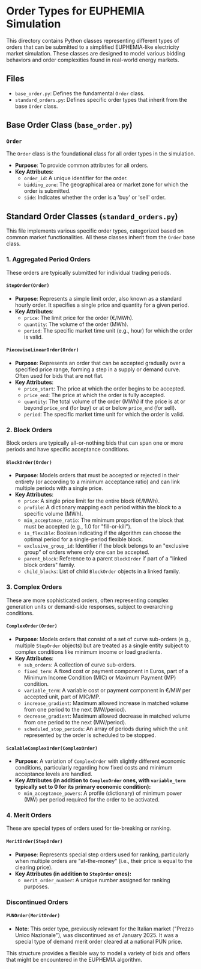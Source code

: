 # Order Types for EUPHEMIA Simulation

This directory contains Python classes representing different types of orders that can be submitted to a simplified EUPHEMIA-like electricity market simulation. These classes are designed to model various bidding behaviors and order complexities found in real-world energy markets.

## Files

-   `base_order.py`: Defines the fundamental `Order` class.
-   `standard_orders.py`: Defines specific order types that inherit from the base `Order` class.

## Base Order Class (`base_order.py`)

### `Order`
The `Order` class is the foundational class for all order types in the simulation.

-   **Purpose**: To provide common attributes for all orders.
-   **Key Attributes**:
    -   `order_id`: A unique identifier for the order.
    -   `bidding_zone`: The geographical area or market zone for which the order is submitted.
    -   `side`: Indicates whether the order is a 'buy' or 'sell' order.

## Standard Order Classes (`standard_orders.py`)

This file implements various specific order types, categorized based on common market functionalities. All these classes inherit from the `Order` base class.

### 1. Aggregated Period Orders

These orders are typically submitted for individual trading periods.

#### `StepOrder(Order)`
-   **Purpose**: Represents a simple limit order, also known as a standard hourly order. It specifies a single price and quantity for a given period.
-   **Key Attributes**:
    -   `price`: The limit price for the order (€/MWh).
    -   `quantity`: The volume of the order (MWh).
    -   `period`: The specific market time unit (e.g., hour) for which the order is valid.

#### `PiecewiseLinearOrder(Order)`
-   **Purpose**: Represents an order that can be accepted gradually over a specified price range, forming a step in a supply or demand curve. Often used for bids that are not flat.
-   **Key Attributes**:
    -   `price_start`: The price at which the order begins to be accepted.
    -   `price_end`: The price at which the order is fully accepted.
    -   `quantity`: The total volume of the order (MWh) if the price is at or beyond `price_end` (for buy) or at or below `price_end` (for sell).
    -   `period`: The specific market time unit for which the order is valid.

### 2. Block Orders

Block orders are typically all-or-nothing bids that can span one or more periods and have specific acceptance conditions.

#### `BlockOrder(Order)`
-   **Purpose**: Models orders that must be accepted or rejected in their entirety (or according to a minimum acceptance ratio) and can link multiple periods with a single price.
-   **Key Attributes**:
    -   `price`: A single price limit for the entire block (€/MWh).
    -   `profile`: A dictionary mapping each period within the block to a specific volume (MWh).
    -   `min_acceptance_ratio`: The minimum proportion of the block that must be accepted (e.g., 1.0 for "fill-or-kill").
    -   `is_flexible`: Boolean indicating if the algorithm can choose the optimal period for a single-period flexible block.
    -   `exclusive_group_id`: Identifier if the block belongs to an "exclusive group" of orders where only one can be accepted.
    -   `parent_block`: Reference to a parent `BlockOrder` if part of a "linked block orders" family.
    -   `child_blocks`: List of child `BlockOrder` objects in a linked family.

### 3. Complex Orders

These are more sophisticated orders, often representing complex generation units or demand-side responses, subject to overarching conditions.

#### `ComplexOrder(Order)`
-   **Purpose**: Models orders that consist of a set of curve sub-orders (e.g., multiple `StepOrder` objects) but are treated as a single entity subject to complex conditions like minimum income or load gradients.
-   **Key Attributes**:
    -   `sub_orders`: A collection of curve sub-orders.
    -   `fixed_term`: A fixed cost or payment component in Euros, part of a Minimum Income Condition (MIC) or Maximum Payment (MP) condition.
    -   `variable_term`: A variable cost or payment component in €/MW per accepted unit, part of MIC/MP.
    -   `increase_gradient`: Maximum allowed increase in matched volume from one period to the next (MW/period).
    -   `decrease_gradient`: Maximum allowed decrease in matched volume from one period to the next (MW/period).
    -   `scheduled_stop_periods`: An array of periods during which the unit represented by the order is scheduled to be stopped.

#### `ScalableComplexOrder(ComplexOrder)`
-   **Purpose**: A variation of `ComplexOrder` with slightly different economic conditions, particularly regarding how fixed costs and minimum acceptance levels are handled.
-   **Key Attributes (in addition to `ComplexOrder` ones, with `variable_term` typically set to 0 for its primary economic condition):**
    -   `min_acceptance_powers`: A profile (dictionary) of minimum power (MW) per period required for the order to be activated.

### 4. Merit Orders

These are special types of orders used for tie-breaking or ranking.

#### `MeritOrder(StepOrder)`
-   **Purpose**: Represents special step orders used for ranking, particularly when multiple orders are "at-the-money" (i.e., their price is equal to the clearing price).
-   **Key Attributes (in addition to `StepOrder` ones):**
    -   `merit_order_number`: A unique number assigned for ranking purposes.

### Discontinued Orders

#### `PUNOrder(MeritOrder)`
-   **Note**: This order type, previously relevant for the Italian market ("Prezzo Unico Nazionale"), was discontinued as of January 2025. It was a special type of demand merit order cleared at a national PUN price.

This structure provides a flexible way to model a variety of bids and offers that might be encountered in the EUPHEMIA algorithm.

